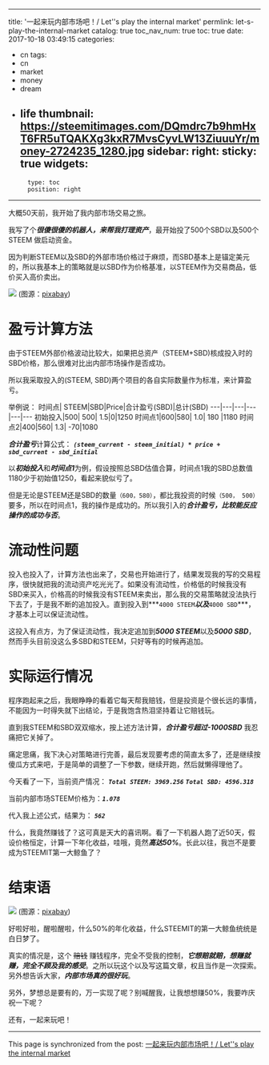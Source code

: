 
---
title: '一起来玩内部市场吧！/ Let''s play the internal market'
permlink: let-s-play-the-internal-market
catalog: true
toc_nav_num: true
toc: true
date: 2017-10-18 03:49:15
categories:
- cn
tags:
- cn
- market
- money
- dream
- life
thumbnail: https://steemitimages.com/DQmdrc7b9hmHxT6FR5uTQAKXg3kxR7MvsCyvLW13ZiuuuYr/money-2724235_1280.jpg
sidebar:
    right:
        sticky: true
widgets:
    -
        type: toc
        position: right
---


大概50天前，我开始了我内部市场交易之旅。

我写了个***很傻很傻的机器人，来帮我打理资产***，最开始投了500个SBD以及500个STEEM 做启动资金。

因为判断STEEM以及SBD的外部市场价格过于麻烦，而SBD基本上是锚定美元的，所以我基本上的策略就是以SBD作为价格基准，以STEEM作为交易商品，低价买入高价卖出。

![](https://steemitimages.com/DQmdrc7b9hmHxT6FR5uTQAKXg3kxR7MvsCyvLW13ZiuuuYr/money-2724235_1280.jpg)
(图源：[pixabay](https://pixabay.com))

# 盈亏计算方法

由于STEEM外部价格波动比较大，如果把总资产（STEEM+SBD)核成投入时的SBD价格，那么很难对比出内部市场操作是否成功。

所以我采取投入的(STEEM,  SBD)两个项目的各自实际数量作为标准，来计算盈亏。

举例说：
时间点| STEEM|SBD|Price|合计盈亏(SBD)|总计(SBD)
---|---|---|---|---|---
初始投入|500| 500| 1.5|0|1250
时间点1|600|580| 1.0| 180 |1180
时间点2|400|560| 1.3| -70|1080

***合计盈亏***计算公式： 
***`(steem_current - steem_initial) * price + sbd_current - sbd_initial`***

以***初始投入***和***时间点1***为例，假设按照总SBD估值合算，时间点1我的SBD总数值1180少于初始值1250，看起来貌似亏了。

但是无论是STEEM还是SBD的数量`（600，580）`，都比我投资的时候`（500， 500）`要多，所以在时间点1，我的操作是成功的。所以我引入的***合计盈亏，比较能反应操作的成功与否***。

# 流动性问题

投入也投入了，计算方法也出来了，交易也开始进行了，结果发现我的写的交易程序，很快就把我的流动资产吃光光了。如果没有流动性，价格低的时候我没有SBD来买入，价格高的时候我没有STEEM来卖出，那么我的交易策略就没法执行下去了，于是我不断的追加投入。直到投入到***`4000 STEEM`***以及***`4000 SBD`***，才基本上可以保证流动性。

这投入有点方，为了保证流动性，我决定追加到***5000 STEEM***以及***5000 SBD***，然而手头目前没这么多SBD和STEEM，只好等有的时候再追加。


# 实际运行情况

程序跑起来之后，我眼睁睁的看着它每天帮我赔钱，但是投资是个很长远的事情，不能因为一时得失就下出结论，于是我饱含热泪坚持着让它赔钱玩。

直到我STEEM和SBD双双缩水，按上述方法计算，***合计盈亏超过-1000SBD***
我忍痛把它关掉了。

痛定思痛，我下决心对策略进行完善，最后发现要考虑的简直太多了，还是继续按傻瓜方式来吧，于是简单的调整了一下参数，继续开跑，然后就懒得理他了。

今天看了一下，当前资产情况：
***`Total STEEM: 3969.256`***
***`Total SBD: 4596.318`***

当前内部市场STEEM价格为：***`1.078`***


代入我上述公式，结果为： ***`562`***

什么，我竟然赚钱了？这可真是天大的喜讯啊。看了一下机器人跑了近50天，假设价格恒定，计算一下年化收益，哇哦，竟然***高达50%***。长此以往，我岂不是要成为STEEMIT第一大鲸鱼了？

# 结束语

![](https://steemitimages.com/DQmWvzn1cdSFzLmgPBw2EgybRpxsCKWLBnLUGYkNb8GB6tK/keyboard-621830_1280.jpg)
(图源：[pixabay](https://pixabay.com))

好啦好啦，醒啦醒啦，什么50%的年化收益，什么STEEMIT的第一大鲸鱼统统是白日梦了。

真实的情况是，这个 ~~赔钱~~ 赚钱程序，完全不受我的控制，***它想赔就赔，想赚就赚，完全不顾及我的感受***。之所以玩这个以及写这篇文章，权且当作是一次探索。另外想告诉大家，***内部市场真的很好玩***。

另外，梦想总是要有的，万一实现了呢？别喊醒我，让我想想赚50%，我要咋庆祝一下呢？

还有，一起来玩吧！

- - -

This page is synchronized from the post: [一起来玩内部市场吧！/ Let''s play the internal market](https://steemit.com/@oflyhigh/let-s-play-the-internal-market)

